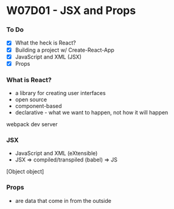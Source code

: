 # W07D01 - JSX and Props

### To Do
- [x] What the heck is React?
- [x] Building a project w/ Create-React-App
- [x] JavaScript and XML (JSX)
- [x] Props

### What is React?
* a library for creating user interfaces
* open source
* component-based
* declarative - what we want to happen, not how it will happen


webpack dev server


### JSX
* JavaScript and XML (eXtensible)
* JSX => compiled/transpiled (babel) => JS



[Object object]


### Props
* are data that come in from the outside




